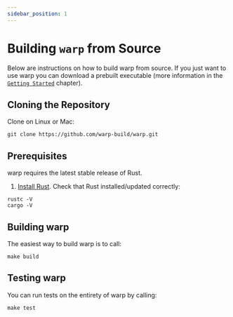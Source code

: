 ```yaml
---
sidebar_position: 1
---
```


# Building `warp` from Source

Below are instructions on how to build warp from source. If you just want to use
warp you can download a prebuilt executable (more information in the
[`Getting Started`](../../getting-started/installing.md)
chapter).

## Cloning the Repository

Clone on Linux or Mac:

```shell
git clone https://github.com/warp-build/warp.git
```

## Prerequisites

warp requires the latest stable release of Rust.

1. [Install Rust](https://www.rust-lang.org/tools/install). Check that
Rust installed/updated correctly:

```
rustc -V
cargo -V
```

## Building warp

The easiest way to build warp is to call:

```
make build
```

## Testing warp

You can run tests on the entirety of warp by calling:

```
make test
```
